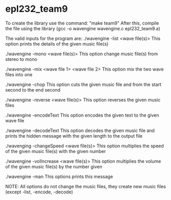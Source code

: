 # epl232_team9

To create the library use the command: "make team9"
After this, compile the file using the library (gcc -o wavengine wavengine.c epl232_team9.a)

The valid inputs for the program are:
./wavengine -list <wave file(s)>
This option prints the details of the given music file(s)

./wavengine -mono <wave file(s)>
This option change music file(s) from stereo to mono

./wavengine -mix <wave file 1> <wave file 2>
This option mix the two wave files into one

./wavengine -chop <wave file> <start second> <end second>
This option cuts the given music file and from the start second to the end second

./wavengine -reverse <wave file(s)>
This option reverses the given music files

./wavengine -encodeText <wave file> <text to encode>
This option encodes the given text to the given wave file

./wavengine -decodeText <wave file> <message length> <output file>
This option decodes the given music file and prints the hidden message with the given length to the output file

./wavenging -changeSpeed <number to be multiplied> <wave file(s)>
This option multiplies the speed of the given music file(s) with the given number

./wavengine -volIncrease <number to be multiplied> <wave file(s)>
This option multiplies the volume of the given music file(s) by the number given

./wavengine -man
This options prints this message

NOTE: All options do not change the music files, they create new music files (except -list, -encode, -decode)
